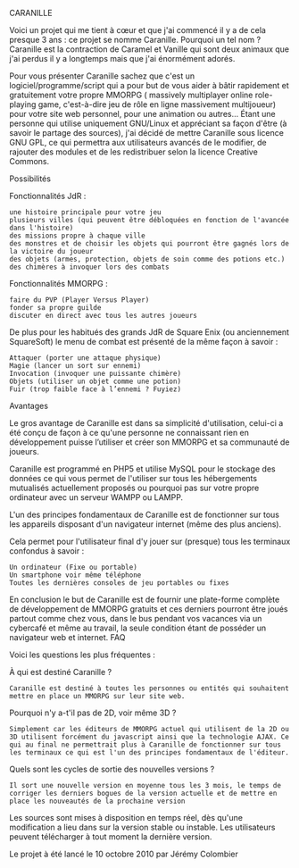 CARANILLE

Voici un projet qui me tient à cœur et que j'ai commencé il y a de cela presque 3 ans : ce projet se nomme Caranille. Pourquoi un tel nom ? Caranille est la contraction de Caramel et Vanille qui sont deux animaux que j'ai perdus il y a longtemps mais que j'ai énormément adorés.

Pour vous présenter Caranille sachez que c'est un logiciel/programme/script qui a pour but de vous aider à bâtir rapidement et gratuitement votre propre MMORPG ( massively multiplayer online role-playing game, c'est-à-dire jeu de rôle en ligne massivement multijoueur) pour votre site web personnel, pour une animation ou autres… Étant une personne qui utilise uniquement GNU/Linux et appréciant sa façon d'être (à savoir le partage des sources), j'ai décidé de mettre Caranille sous licence GNU GPL, ce qui permettra aux utilisateurs avancés de le modifier, de rajouter des modules et de les redistribuer selon la licence Creative Commons.

Possibilités

Fonctionnalités JdR :

    une histoire principale pour votre jeu
    plusieurs villes (qui peuvent être débloquées en fonction de l'avancée dans l'histoire)
    des missions propre à chaque ville
    des monstres et de choisir les objets qui pourront être gagnés lors de la victoire du joueur
    des objets (armes, protection, objets de soin comme des potions etc.)
    des chimères à invoquer lors des combats

Fonctionnalités MMORPG :

    faire du PVP (Player Versus Player)
    fonder sa propre guilde
    discuter en direct avec tous les autres joueurs

De plus pour les habitués des grands JdR de Square Enix (ou anciennement SquareSoft) le menu de combat est présenté de la même façon à savoir :

    Attaquer (porter une attaque physique)
    Magie (lancer un sort sur ennemi)
    Invocation (invoquer une puissante chimère)
    Objets (utiliser un objet comme une potion)
    Fuir (trop faible face à l’ennemi ? Fuyiez)

Avantages

Le gros avantage de Caranille est dans sa simplicité d'utilisation, celui-ci a été conçu de façon à ce qu'une personne ne connaissant rien en développement puisse l’utiliser et créer son MMORPG et sa communauté de joueurs.

Caranille est programmé en PHP5 et utilise MySQL pour le stockage des données ce qui vous permet de l'utiliser sur tous les hébergements mutualisés actuellement proposés ou pourquoi pas sur votre propre ordinateur avec un serveur WAMPP ou LAMPP.

L'un des principes fondamentaux de Caranille est de fonctionner sur tous les appareils disposant d'un navigateur internet (même des plus anciens).

Cela permet pour l'utilisateur final d'y jouer sur (presque) tous les terminaux confondus à savoir :

    Un ordinateur (Fixe ou portable)
    Un smartphone voir même téléphone
    Toutes les dernières consoles de jeu portables ou fixes

En conclusion le but de Caranille est de fournir une plate-forme complète de développement de MMORPG gratuits et ces derniers pourront être joués partout comme chez vous, dans le bus pendant vos vacances via un cybercafé et même au travail, la seule condition étant de posséder un navigateur web et internet.
FAQ

Voici les questions les plus fréquentes :

À qui est destiné Caranille ?

    Caranille est destiné à toutes les personnes ou entités qui souhaitent mettre en place un MMORPG sur leur site web.

Pourquoi n'y a-t'il pas de 2D, voir même 3D ?

    Simplement car les éditeurs de MMORPG actuel qui utilisent de la 2D ou 3D utilisent forcément du javascript ainsi que la technologie AJAX. Ce qui au final ne permettrait plus à Caranille de fonctionner sur tous les terminaux ce qui est l'un des principes fondamentaux de l'éditeur.

Quels sont les cycles de sortie des nouvelles versions ?

    Il sort une nouvelle version en moyenne tous les 3 mois, le temps de corriger les derniers bogues de la version actuelle et de mettre en place les nouveautés de la prochaine version

Les sources sont mises à disposition en temps réel, dès qu'une modification a lieu dans sur la version stable ou instable. Les utilisateurs peuvent télécharger à tout moment la dernière version.

Le projet à été lancé le 10 octobre 2010 par Jérémy Colombier
